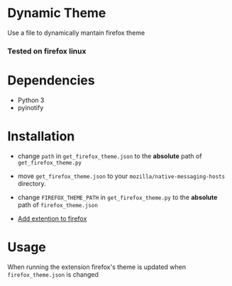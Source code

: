 # Dynamic Theme

 Use a file to dynamically mantain firefox theme

### Tested on firefox linux
# Dependencies

 * Python 3
 * pyinotify


# Installation

* change `path` in `get_firefox_theme.json` to the **absolute** path of `get_firefox_theme.py`
* move `get_firefox_theme.json` to your `mozilla/native-messaging-hosts` directory.
* change `FIREFOX_THEME_PATH` in `get_firefox_theme.py` to the **absolute** path of `firefox_theme.json`

* [Add extention to firefox ](https://addons.mozilla.org/en-CA/firefox/addon/dynamic-theme/)

# Usage

When running the extension firefox's theme is updated when `firefox_theme.json` is changed




